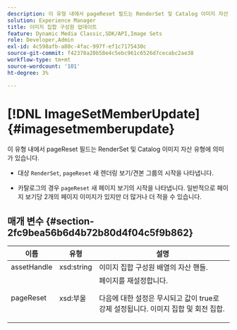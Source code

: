 ```yaml
---
description: 이 유형 내에서 pageReset 필드는 RenderSet 및 Catalog 이미지 자산 유형에 의미가 있습니다
solution: Experience Manager
title: 이미지 집합 구성원 업데이트
feature: Dynamic Media Classic,SDK/API,Image Sets
role: Developer,Admin
exl-id: 4c598afb-a80c-4fac-997f-ef1c7175430c
source-git-commit: f42378a20b58e4c5ebc961c6526d7cecabc2ae38
workflow-type: tm+mt
source-wordcount: '101'
ht-degree: 3%

---
```


# [!DNL ImageSetMemberUpdate]{#imagesetmemberupdate}

이 유형 내에서 pageReset 필드는 RenderSet 및 Catalog 이미지 자산 유형에 의미가 있습니다.

* 대상 `RenderSet`, `pageReset` 새 렌더링 보기/견본 그룹의 시작을 나타냅니다.

* 카탈로그의 경우 `pageReset` 새 페이지 보기의 시작을 나타냅니다. 일반적으로 페이지 보기당 2개의 페이지 이미지가 있지만 더 많거나 더 적을 수 있습니다.

## 매개 변수 {#section-2fc9bea56b6d4b72b80d4f04c5f9b862}

<table id="table_04100BB8ABD84EF68B0A7CE3AD946414"> 
 <thead> 
  <tr> 
   <th colname="col1" class="entry"> 이름 </th> 
   <th colname="col2" class="entry"> 유형 </th> 
   <th colname="col3" class="entry"> 설명 </th> 
  </tr> 
 </thead>
 <tbody> 
  <tr> 
   <td colname="col1"> <span class="codeph"> <span class="varname"> assetHandle</span> </span> </td> 
   <td colname="col2"> <span class="codeph"> xsd:string</span> </td> 
   <td colname="col3"> 이미지 집합 구성원 배열의 자산 핸들. </td> 
  </tr> 
  <tr> 
   <td colname="col1"> <span class="codeph"> <span class="varname"> pageReset</span> </span> </td> 
   <td colname="col2"> <span class="codeph"> xsd:부울</span> </td> 
   <td colname="col3">페이지를 재설정합니다. <p>다음에 대한 설정은 무시되고 값이 true로 강제 설정됩니다. <span class="codeph"> 이미지 집합</span> 및 <span class="codeph"> 회전 집합</span>. </p></td> 
  </tr> 
 </tbody> 
</table>
